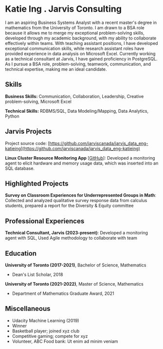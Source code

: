 # Katie Ing . Jarvis Consulting

I am an aspiring Business Systems Analyst with a recent master's degree in mathematics from the University of Toronto. I am drawn to a BSA role because it allows me to merge my exceptional problem-solving skills, developed through my academic background, with my ability to collaborate effectively within teams. With teaching assistant positions, I have developed exceptional communication skills, while research assistant roles have provided experience in data analysis on Microsoft Excel. Currently working as a technical consultant at Jarvis, I have gained proficiency in PostgreSQL. As I pursue a BSA role, problem-solving, teamwork, communication, and technical expertise, making me an ideal candidate.

## Skills

**Business Skills:** Communication, Collaboration, Leadership, Creative problem-solving, Microsoft Excel

**Technical Skills:** RDBMS/SQL, Data Modeling/Mapping, Data Analytics, Python

## Jarvis Projects

Project source code: [https://github.com/jarviscanada/jarvis_data_eng-katieing](https://github.com/jarviscanada/jarvis_data_eng-katieing)


**Linux Cluster Resource Monitoring App** [[GitHub](https://github.com/jarviscanada/jarvis_data_eng-katieing/tree/master/linux_sql)]: Developed a monitoring agent to elicit hardware and memory usage data, which was inserted into an SQL database.


## Highlighted Projects
**Survey on Classroom Experiences for Underrepresented Groups in Math**: Collected and analyzed qualitative survey response data from calculus students, prepared a report for the Diversity & Equity committee


## Professional Experiences

**Technical Consultant, Jarvis (2023-present)**: Developed a monitoring agent with SQL, Used Agile methodology to collaborate with team


## Education
**University of Toronto (2017-2021)**, Bachelor of Science, Mathematics
- Dean's List Scholar, 2018

**University of Toronto (2021-2022)**, Master of Science, Mathematics
- Department of Mathematics Graduate Award, 2021


## Miscellaneous
- Udacity Machine Learning (2019)
- Winner
- Basketball player; joined xyz club
- Competitive gaming; compete for xyz
- Volunteer, ABC Food bank: Ut enim ad minim veniam